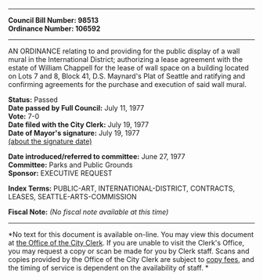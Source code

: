* * * * *  
  
**Council Bill Number: [](#h0)[](#h2)98513**   
**Ordinance Number: 106592**  
  
* * * * *  
  
AN ORDINANCE relating to and providing for the public display of a wall mural in the International District; authorizing a lease agreement with the estate of William Chappell for the lease of wall space on a building located on Lots 7 and 8, Block 41, D.S. Maynard's Plat of Seattle and ratifying and confirming agreements for the purchase and execution of said wall mural.  
  
**Status:** Passed   
**Date passed by Full Council:** July 11, 1977   
**Vote:** 7-0   
**Date filed with the City Clerk:** July 19, 1977   
**Date of Mayor's signature:** July 19, 1977   
[(about the signature date)](/~public/approvaldate.htm)   
  
  
**Date introduced/referred to committee:** June 27, 1977   
**Committee:** Parks and Public Grounds   
**Sponsor:** EXECUTIVE REQUEST   
  
**Index Terms:** PUBLIC-ART, INTERNATIONAL-DISTRICT, CONTRACTS, LEASES, SEATTLE-ARTS-COMMISSION  
  
**Fiscal Note:** *(No fiscal note available at this time)*  
  
* * * * *  
  
*No text for this document is available on-line. You may view this document at [the Office of the City Clerk](http://www.seattle.gov/leg/clerk/contactUs.htm). If you are unable to visit the Clerk's Office, you may request a copy or scan be made for you by Clerk staff. Scans and copies provided by the Office of the City Clerk are subject to [copy fees](http://clerk.seattle.gov/~public/clerkfees.htm), and the timing of service is dependent on the availability of staff. *  
  
  
